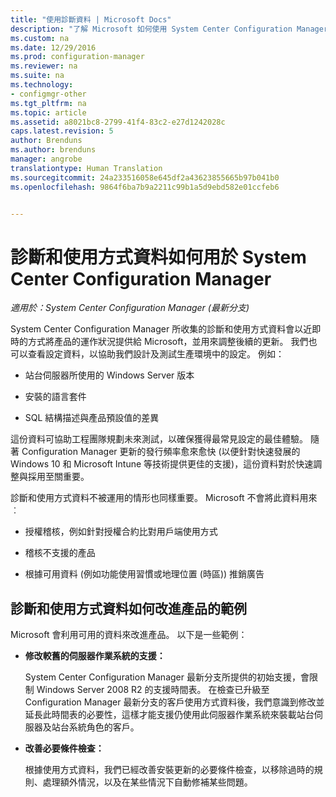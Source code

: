 ```yaml
---
title: "使用診斷資料 | Microsoft Docs"
description: "了解 Microsoft 如何使用 System Center Configuration Manager 收集的診斷及使用方式資料。"
ms.custom: na
ms.date: 12/29/2016
ms.prod: configuration-manager
ms.reviewer: na
ms.suite: na
ms.technology:
- configmgr-other
ms.tgt_pltfrm: na
ms.topic: article
ms.assetid: a8021bc8-2799-41f4-83c2-e27d1242028c
caps.latest.revision: 5
author: Brenduns
ms.author: brenduns
manager: angrobe
translationtype: Human Translation
ms.sourcegitcommit: 24a233516058e645df2a43623855665b97b041b0
ms.openlocfilehash: 9864f6ba7b9a2211c99b1a5d9ebd582e01ccfeb6


---
```

# <a name="how-diagnostics-and-usage-data-is-used-for-system-center-configuration-manager"></a>診斷和使用方式資料如何用於 System Center Configuration Manager

*適用於：System Center Configuration Manager (最新分支)*

System Center Configuration Manager 所收集的診斷和使用方式資料會以近即時的方式將產品的運作狀況提供給 Microsoft，並用來調整後續的更新。 我們也可以查看設定資料，以協助我們設計及測試生產環境中的設定。 例如：  

-   站台伺服器所使用的 Windows Server 版本  

-   安裝的語言套件  

-   SQL 結構描述與產品預設值的差異  

這份資料可協助工程團隊規劃未來測試，以確保獲得最常見設定的最佳體驗。 隨著 Configuration Manager 更新的發行頻率愈來愈快 (以便針對快速發展的 Windows 10 和 Microsoft Intune 等技術提供更佳的支援)，這份資料對於快速調整與採用至關重要。  

診斷和使用方式資料不被運用的情形也同樣重要。 Microsoft 不會將此資料用來︰  

-   授權稽核，例如針對授權合約比對用戶端使用方式  

-   稽核不支援的產品  

-   根據可用資料 (例如功能使用習慣或地理位置 (時區)) 推銷廣告  

##  <a name="a-namebkmkimprovea-examples-of-how-diagnostics-and-usage-data-improves-the-product"></a><a name="bkmk_improve"></a> 診斷和使用方式資料如何改進產品的範例  
Microsoft 會利用可用的資料來改進產品。 以下是一些範例：  

-   **修改較舊的伺服器作業系統的支援：**  

     System Center Configuration Manager 最新分支所提供的初始支援，會限制 Windows Server 2008 R2 的支援時間表。 在檢查已升級至 Configuration Manager 最新分支的客戶使用方式資料後，我們意識到修改並延長此時間表的必要性，這樣才能支援仍使用此伺服器作業系統來裝載站台伺服器及站台系統角色的客戶。  

-   **改善必要條件檢查：**  

     根據使用方式資料，我們已經改善安裝更新的必要條件檢查，以移除過時的規則、處理額外情況，以及在某些情況下自動修補某些問題。  



<!--HONumber=Dec16_HO5-->


